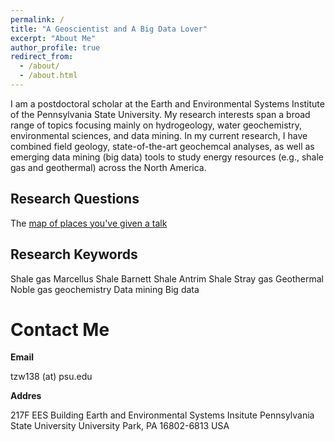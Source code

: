 ```yaml
---
permalink: /
title: "A Geoscientist and A Big Data Lover"
excerpt: "About Me"
author_profile: true
redirect_from:
  - /about/
  - /about.html
---
```


I am a postdoctoral scholar at the Earth and Environmental Systems Institute of the Pennsylvania State University. My research interests span a broad range of topics focusing mainly on hydrogeology, water geochemistry, environmental sciences, and data mining. In my current research, I have combined field geology, state-of-the-art geochemcal analyses, as well as emerging data mining (big data) tools to study energy resources (e.g., shale gas and geothermal) across the North America.

Research Questions
------
The [map of places you've given a talk](https://academicpages.github.io/talkmap.html)

Research Keywords
------
Shale gas
Marcellus Shale
Barnett Shale
Antrim Shale
Stray gas
Geothermal
Noble gas geochemistry
Data mining
Big data

Contact Me
======
**Email**

tzw138 (at) psu.edu

**Addres**

217F EES Building
Earth and Environmental Systems Insitute
Pennsylvania State University
University Park, PA 16802-6813
USA